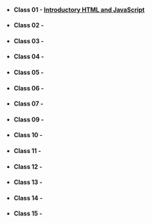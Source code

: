 * #### Class 01 - [Introductory HTML and JavaScript](/home/bdavenport/projects/reading-notes/201/Class_01.md)

* #### Class 02 - []()

* #### Class 03 - []()

* #### Class 04 - []()

* #### Class 05 - []()

* #### Class 06 - []()

* #### Class 07 - []()

* #### Class 09 - []()

* #### Class 10 - []()

* #### Class 11 - []()

* #### Class 12 - []()

* #### Class 13 - []()

* #### Class 14 - []()

* #### Class 15 - []()
